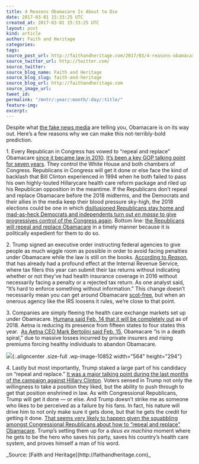 ```yaml
---
title: 4 Reasons Obamacare Is About to Die
date: 2017-03-01 15:33:25 UTC
created_at: 2017-03-01 15:33:25 UTC
layout: post
kind: article
author: Faith and Heritage
categories: 
tags: 
source_post_url: http://faithandheritage.com/2017/03/4-reasons-obamacare-is-about-to-die/
source_twitter_url: http://twitter.com/
source_twitter: 
source_blog_name: Faith and Heritage
source_blog_slug: faith-and-heritage
source_blog_url: http://faithandheritage.com
source_image_url: 
tweet_id: 
permalink: "/mntr/:year/:month/:day/:title/"
feature-img: 
excerpt: 
---
```

Despite what [the fake news media](https://twitter.com/realDonaldTrump/status/831830548565852160) are telling you, Obamacare is on its way out. Here’s a few reasons why we can make this not-terribly-bold prediction.

1\. Every Republican in Congress has vowed to “repeal and replace” Obamacare [since it became law in 2010](https://infogalactic.com/info/Patient_Protection_and_Affordable_Care_Act). [It’s been a key GOP talking point for seven years](https://www.nytimes.com/2017/01/15/us/politics/affordable-care-act-republicans-health-care.html). They control the White House and both chambers of Congress. Republicans in Congress will get it done or else face the kind of backlash that Bill Clinton experienced in 1994 when he both failed to pass his own highly-touted Hillarycare health care reform package and riled up his Republican opposition in the meantime. If the Republicans don’t repeal and replace Obamacare before the 2018 midterms, and the Democrats and their allies in the media keep their blood pressure sky-high, the 2018 elections could be one in which [disillusioned Republicans stay home and mad-as-heck Democrats and independents turn out _en masse_ to give progressives control of the Congress again](http://archive.fairvote.org/reports/1995/chp3/gans.html). Bottom line: [the Republicans will repeal and replace Obamacare](https://en.wikipedia.org/wiki/2017_Patient_Protection_and_Affordable_Care_Act_replacement_proposals) in a timely manner because it is politically expedient for them to do so.

2\. Trump signed an executive order instructing federal agencies to give people as much wiggle room as possible in order to avoid facing penalties under Obamacare while the law is still on the books. [According to _Reason_](http://reason.com/blog/2017/02/14/irs-blow-to-obamacare-individual-mandate), that has already had a profound effect at the Internal Revenue Service, where tax filers this year can submit their tax returns without indicating whether or not they’ve had health insurance coverage in 2016 without necessarily facing a penalty or a rejected tax return. As one analyst said, “It’s hard to enforce something without information.” This change doesn’t necessarily mean you can get around Obamacare [scot-free](http://blog.oxforddictionaries.com/2015/04/scot-free-origin/), but when an onerous agency like the IRS loosens it rules, we’re close to that point.

3\. Companies are simply fleeing the health care exchange markets set up under Obamacare. [Humana said Feb. 14 that it will be completely out](http://www.politico.com/story/2017/02/aetna-humana-drop-merger-bid-234989) as of 2018\. Aetna is reducing its presence from fifteen states to four states this year.  [As Aetna CEO Mark Bertolini said Feb. 15](https://www.bloomberg.com/news/articles/2017-02-15/aetna-ceo-says-obamacare-in-a-death-spiral-with-sick-customers), Obamacare “is in a death spiral,” due to massive losses incurred by private insurers and rising premiums forcing healthy individuals to abandon Obamacare.

![](http://faithandheritage.com/wp-content/uploads/2017/02/Obamacare-Humana-repeal-and-replace-Donald-Trump-tweet.png){:.aligncenter .size-full .wp-image-10852 width="564" height="294"}

4\. Lastly but most importantly, Trump staked a large part of his candidacy on “repeal and replace.” [It was a major talking point during the last months of the campaign against Hillary Clinton](http://www.newsmax.com/Headline/Trump-Strategy-Obamacare/2016/10/26/id/755392/). Voters sensed in Trump not only the willingness to take a position they liked, but the ability to push through to get that position enshrined in law. As with Congressional Republicans, Trump will get it done — or else. And Trump doesn’t strike me as someone who likes to be perceived as a failure by his fans. In fact, his nature will drive him to not only make sure it gets done, but that he gets the credit for getting it done. [That seems very likely to happen given the squabbling amongst Congressional Republicans about how to “repeal and replace” Obamacare](http://www.politico.com/story/2017/02/obamacare-repeal-replace-republicans-235020). Trump’s setting them up for a _deus ex machina_ moment where he gets to be the hero who saves his party, saves his country’s health care system, and proves himself a man of his word.

<div class="">_Source: [Faith and Heritage](http://faithandheritage.com)_</div>